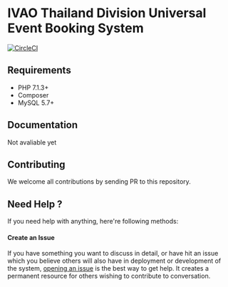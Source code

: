 IVAO Thailand Division Universal Event Booking System
===================================================

[![CircleCI](https://circleci.com/gh/rayriffy/ivaothai-booking-api.svg?style=svg)](https://circleci.com/gh/rayriffy/ivaothai-booking-api)

Requirements
------------

- PHP 7.1.3+
- Composer
- MySQL 5.7+

Documentation
-------------

Not avaliable yet

Contributing
------------

We welcome all contributions by sending PR to this repository.

Need Help ?
-----------

If you need help with anything, here're following methods:

#### Create an Issue

If you have something you want to discuss in detail, or have hit an issue which you believe others will also have in deployment or development of the system, [opening an issue](https://github.com/rayriffy/ivaothai-booking-api/issues) is the best way to get help. It creates a permanent resource for others wishing to contribute to conversation.
